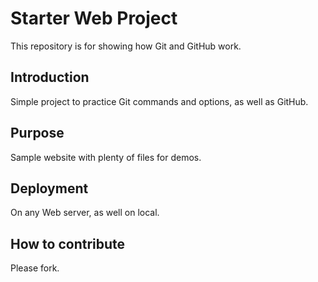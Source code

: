 # Starter Web Project

This repository is for showing how Git and GitHub work.

## Introduction

Simple project to practice Git commands and options, as well as GitHub.

## Purpose

Sample website with plenty of files for demos.

## Deployment

On any Web server, as well on local.

## How to contribute

Please fork.
